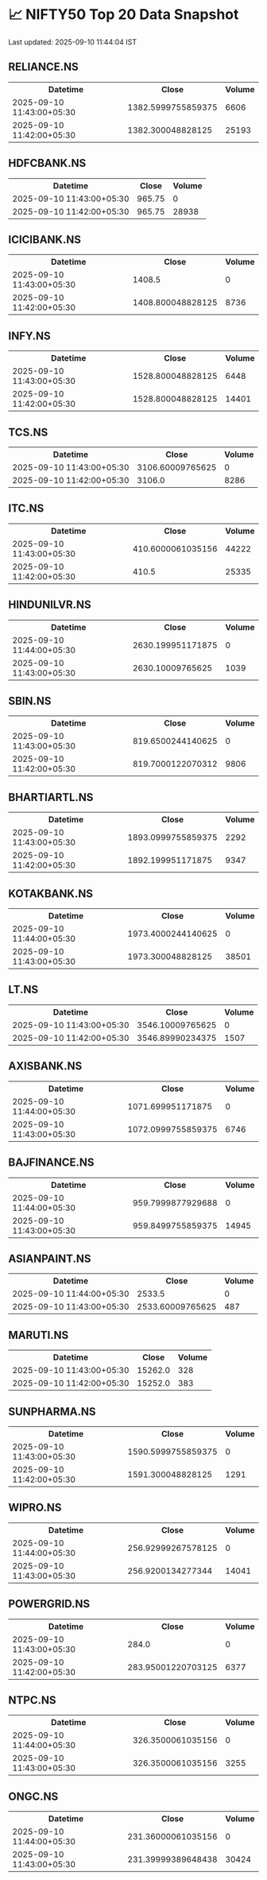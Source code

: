 # 📈 NIFTY50 Top 20 Data Snapshot

Last updated: 2025-09-10 11:44:04 IST

## RELIANCE.NS

<table>
  <tr><th>Datetime</th><th>Close</th><th>Volume</th></tr>
  <tr><td>2025-09-10 11:43:00+05:30</td><td>1382.5999755859375</td><td>6606</td></tr>
  <tr><td>2025-09-10 11:42:00+05:30</td><td>1382.300048828125</td><td>25193</td></tr>
</table>

## HDFCBANK.NS

<table>
  <tr><th>Datetime</th><th>Close</th><th>Volume</th></tr>
  <tr><td>2025-09-10 11:43:00+05:30</td><td>965.75</td><td>0</td></tr>
  <tr><td>2025-09-10 11:42:00+05:30</td><td>965.75</td><td>28938</td></tr>
</table>

## ICICIBANK.NS

<table>
  <tr><th>Datetime</th><th>Close</th><th>Volume</th></tr>
  <tr><td>2025-09-10 11:43:00+05:30</td><td>1408.5</td><td>0</td></tr>
  <tr><td>2025-09-10 11:42:00+05:30</td><td>1408.800048828125</td><td>8736</td></tr>
</table>

## INFY.NS

<table>
  <tr><th>Datetime</th><th>Close</th><th>Volume</th></tr>
  <tr><td>2025-09-10 11:43:00+05:30</td><td>1528.800048828125</td><td>6448</td></tr>
  <tr><td>2025-09-10 11:42:00+05:30</td><td>1528.800048828125</td><td>14401</td></tr>
</table>

## TCS.NS

<table>
  <tr><th>Datetime</th><th>Close</th><th>Volume</th></tr>
  <tr><td>2025-09-10 11:43:00+05:30</td><td>3106.60009765625</td><td>0</td></tr>
  <tr><td>2025-09-10 11:42:00+05:30</td><td>3106.0</td><td>8286</td></tr>
</table>

## ITC.NS

<table>
  <tr><th>Datetime</th><th>Close</th><th>Volume</th></tr>
  <tr><td>2025-09-10 11:43:00+05:30</td><td>410.6000061035156</td><td>44222</td></tr>
  <tr><td>2025-09-10 11:42:00+05:30</td><td>410.5</td><td>25335</td></tr>
</table>

## HINDUNILVR.NS

<table>
  <tr><th>Datetime</th><th>Close</th><th>Volume</th></tr>
  <tr><td>2025-09-10 11:44:00+05:30</td><td>2630.199951171875</td><td>0</td></tr>
  <tr><td>2025-09-10 11:43:00+05:30</td><td>2630.10009765625</td><td>1039</td></tr>
</table>

## SBIN.NS

<table>
  <tr><th>Datetime</th><th>Close</th><th>Volume</th></tr>
  <tr><td>2025-09-10 11:43:00+05:30</td><td>819.6500244140625</td><td>0</td></tr>
  <tr><td>2025-09-10 11:42:00+05:30</td><td>819.7000122070312</td><td>9806</td></tr>
</table>

## BHARTIARTL.NS

<table>
  <tr><th>Datetime</th><th>Close</th><th>Volume</th></tr>
  <tr><td>2025-09-10 11:43:00+05:30</td><td>1893.0999755859375</td><td>2292</td></tr>
  <tr><td>2025-09-10 11:42:00+05:30</td><td>1892.199951171875</td><td>9347</td></tr>
</table>

## KOTAKBANK.NS

<table>
  <tr><th>Datetime</th><th>Close</th><th>Volume</th></tr>
  <tr><td>2025-09-10 11:44:00+05:30</td><td>1973.4000244140625</td><td>0</td></tr>
  <tr><td>2025-09-10 11:43:00+05:30</td><td>1973.300048828125</td><td>38501</td></tr>
</table>

## LT.NS

<table>
  <tr><th>Datetime</th><th>Close</th><th>Volume</th></tr>
  <tr><td>2025-09-10 11:43:00+05:30</td><td>3546.10009765625</td><td>0</td></tr>
  <tr><td>2025-09-10 11:42:00+05:30</td><td>3546.89990234375</td><td>1507</td></tr>
</table>

## AXISBANK.NS

<table>
  <tr><th>Datetime</th><th>Close</th><th>Volume</th></tr>
  <tr><td>2025-09-10 11:44:00+05:30</td><td>1071.699951171875</td><td>0</td></tr>
  <tr><td>2025-09-10 11:43:00+05:30</td><td>1072.0999755859375</td><td>6746</td></tr>
</table>

## BAJFINANCE.NS

<table>
  <tr><th>Datetime</th><th>Close</th><th>Volume</th></tr>
  <tr><td>2025-09-10 11:44:00+05:30</td><td>959.7999877929688</td><td>0</td></tr>
  <tr><td>2025-09-10 11:43:00+05:30</td><td>959.8499755859375</td><td>14945</td></tr>
</table>

## ASIANPAINT.NS

<table>
  <tr><th>Datetime</th><th>Close</th><th>Volume</th></tr>
  <tr><td>2025-09-10 11:44:00+05:30</td><td>2533.5</td><td>0</td></tr>
  <tr><td>2025-09-10 11:43:00+05:30</td><td>2533.60009765625</td><td>487</td></tr>
</table>

## MARUTI.NS

<table>
  <tr><th>Datetime</th><th>Close</th><th>Volume</th></tr>
  <tr><td>2025-09-10 11:43:00+05:30</td><td>15262.0</td><td>328</td></tr>
  <tr><td>2025-09-10 11:42:00+05:30</td><td>15252.0</td><td>383</td></tr>
</table>

## SUNPHARMA.NS

<table>
  <tr><th>Datetime</th><th>Close</th><th>Volume</th></tr>
  <tr><td>2025-09-10 11:43:00+05:30</td><td>1590.5999755859375</td><td>0</td></tr>
  <tr><td>2025-09-10 11:42:00+05:30</td><td>1591.300048828125</td><td>1291</td></tr>
</table>

## WIPRO.NS

<table>
  <tr><th>Datetime</th><th>Close</th><th>Volume</th></tr>
  <tr><td>2025-09-10 11:44:00+05:30</td><td>256.92999267578125</td><td>0</td></tr>
  <tr><td>2025-09-10 11:43:00+05:30</td><td>256.9200134277344</td><td>14041</td></tr>
</table>

## POWERGRID.NS

<table>
  <tr><th>Datetime</th><th>Close</th><th>Volume</th></tr>
  <tr><td>2025-09-10 11:43:00+05:30</td><td>284.0</td><td>0</td></tr>
  <tr><td>2025-09-10 11:42:00+05:30</td><td>283.95001220703125</td><td>6377</td></tr>
</table>

## NTPC.NS

<table>
  <tr><th>Datetime</th><th>Close</th><th>Volume</th></tr>
  <tr><td>2025-09-10 11:44:00+05:30</td><td>326.3500061035156</td><td>0</td></tr>
  <tr><td>2025-09-10 11:43:00+05:30</td><td>326.3500061035156</td><td>3255</td></tr>
</table>

## ONGC.NS

<table>
  <tr><th>Datetime</th><th>Close</th><th>Volume</th></tr>
  <tr><td>2025-09-10 11:44:00+05:30</td><td>231.36000061035156</td><td>0</td></tr>
  <tr><td>2025-09-10 11:43:00+05:30</td><td>231.39999389648438</td><td>30424</td></tr>
</table>

